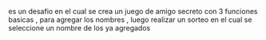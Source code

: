 es un desafio en el cual se crea un juego de amigo secreto con 3 funciones basicas , para agregar los nombres , luego realizar un sorteo en el cual se seleccione un nombre de los ya agregados 
